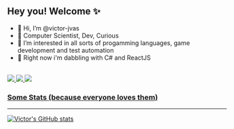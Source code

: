 ## Hey you! Welcome ✨


- 👋 Hi, I’m @victor-jvas
- 🎈 Computer Scientist, Dev, Curious
- 👀 I’m interested in all sorts of progamming languages, game development and test automation
- 🌱 Right now i'm dabbling with C# and ReactJS


<br />


<a href=https://www.linkedin.com/in/joaovictoras/>
<img src="https://img.shields.io/badge/LinkedIn-0077B5?style=for-the-badge&logo=linkedin&logoColor=white" />
</>
<a href=mailto:victor.jvas1@gmail.com>
<img src="https://img.shields.io/badge/Gmail-D14836?style=for-the-badge&logo=gmail&logoColor=white" />
</>
  <a href="https://discord.com/users/210200638485692416"/>
<img src="https://img.shields.io/badge/Discord-7289DA?style=for-the-badge&logo=discord&logoColor=white" />
</>


<br />

### Some Stats (because everyone loves them)
--------------------------------------------------------

[![Victor's GitHub stats](https://github-readme-stats.vercel.app/api?username=victor-jvas&hide=contribs,stars&show_icons=true&theme=tokyonight&count_private=true)](https://github.com/victor-jvas/github-readme-stats)
